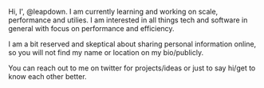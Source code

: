 Hi, I', @leapdown. I am currently learning and working on scale, performance and utilies.
I am interested in all things tech and software in general with focus on performance and efficiency.

I am a bit reserved and skeptical about sharing personal information online, so you will not find my name or location on my bio/publicly.

You can reach out to me on twitter for projects/ideas or just to say hi/get to know each other better.
